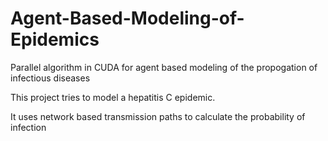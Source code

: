 # Agent-Based-Modeling-of-Epidemics
Parallel algorithm in CUDA for agent based modeling of the propogation of infectious diseases

This project tries to model a hepatitis C epidemic.  

It uses network based transmission paths to calculate the probability of infection
